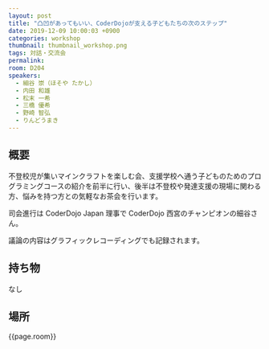 ```yaml
---
layout: post
title: "凸凹があってもいい、CoderDojoが支える子どもたちの次のステップ"
date: 2019-12-09 10:00:03 +0900
categories: workshop
thumbnail: thumbnail_workshop.png
tags: 対話・交流会
permalink:
room: D204
speakers:
  - 細谷 崇（ほそや たかし）
  - 内田 和雄
  - 松末 一希
  - 三橋 優希
  - 野崎 智弘
  - りんどうまき
---
```

## 概要
不登校児が集いマインクラフトを楽しむ会、支援学校へ通う子どものためのプログラミングコースの紹介を前半に行い、後半は不登校や発達支援の現場に関わる方、悩みを持つ方との気軽なお茶会を行います。

司会進行は CoderDojo Japan 理事で CoderDojo 西宮のチャンピオンの細谷さん。

議論の内容はグラフィックレコーディングでも記録されます。
## 持ち物
なし
## 場所
{{page.room}}
